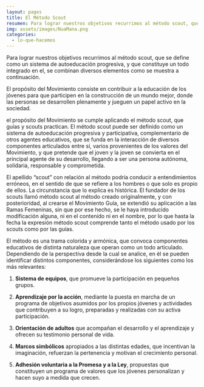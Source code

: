 ```yaml
---
layout: pages
title: El Método Scout
resumen: Para lograr nuestros objetivos recurrimos al método scout, que se define como un sistema de autoeducación progresiva
img: assets/images/NuaMana.png
categories: 
  - lo-que-hacemos
---
```

Para lograr nuestros objetivos recurrimos al método scout, que se define como un sistema de autoeducación progresiva, y que constituye un todo integrado en el, se combinan diversos elementos como se muestra a continuación.

<amp-img width="1246" height="747" layout="responsive" alt="Metodo Scout" src="/assets/images/metodo.png"></amp-img>

El propósito del Movimiento consiste en contribuir a la educación de los jóvenes para que participen en la construcción de un mundo mejor, donde las personas se desarrollen plenamente y jueguen un papel activo en la sociedad.

el propósito del Movimiento se cumple aplicando el método scout, que guías y scouts practican. El método scout puede ser definido como un sistema de autoeducación progresiva y participativa, complementario de otros agentes educativos, que se funda en la interacción de diversos componentes articulados entre sí, varios provenientes de los valores del Movimiento, y que pretende que el joven y la joven se convierta en el principal agente de su desarrollo, llegando a ser una persona autónoma, solidaria, responsable y comprometida.

El apellido “scout” con relación al método podría conducir a entendimientos erróneos, en el sentido de que se refiere a los hombres o que solo es propio de ellos. La circunstancia que lo explica es histórica. El fundador de los scouts llamó método scout al método creado originalmente, y con posterioridad, al crearse el Movimiento Guía, se extendió su aplicación a las Ramas Femeninas, sin que por ese hecho, se le haya introducido modificación alguna, ni en el contenido ni en el nombre, por lo que hasta la fecha la expresión método scout comprende tanto el método usado por los scouts como por las guías.

El método es una trama colorida y armónica, que convoca componentes educativos de distinta naturaleza que operan como un todo articulado. Dependiendo de la perspectiva desde la cual se analice, en él se pueden identificar distintos componentes, considerándose los siguientes como los más relevantes:

1. **Sistema de equipos**, que promueve la participación en pequeños grupos.

2. **Aprendizaje por la acción**, mediante la puesta en marcha de un programa de objetivos asumidos por los propios jóvenes y actividades que contribuyen a su logro, preparadas y realizadas con su activa participación.

3. **Orientación de adultos** que acompañan el desarrollo y el aprendizaje y ofrecen su testimonio personal de vida.

4. **Marcos simbólicos** apropiados a las distintas edades, que incentivan la imaginación, refuerzan la pertenencia y motivan el crecimiento personal.

5. **Adhesión voluntaria a la Promesa y a la Ley**, propuestas que constituyen un programa de valores que los jóvenes personalizan y hacen suyo a medida que crecen.


